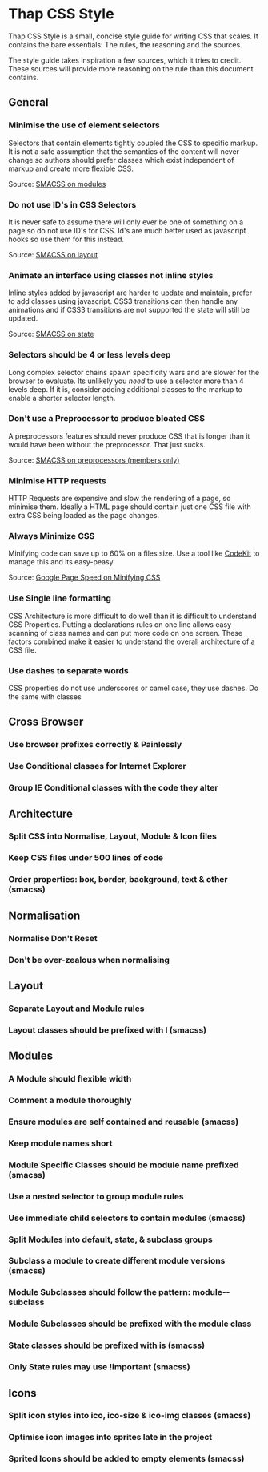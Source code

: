 # Thap CSS Style

Thap CSS Style is a small, concise style guide for writing CSS that scales.  It contains the bare essentials: The rules, the reasoning and the sources.

The style guide takes inspiration a few sources, which it tries to credit.  These sources will provide more reasoning on the rule than this document contains.

## General

### Minimise the use of element selectors 

Selectors that contain elements tightly coupled the CSS to specific markup. It is not a safe assumption that the semantics of the content will never change so authors should prefer classes which exist independent of markup and create more flexible CSS.

Source: [SMACSS on modules](http://smacss.com/book/type-module)

### Do not use ID's in CSS Selectors

It is never safe to assume there will only ever be one of something on a page so do not use ID's for CSS.  Id's are much better used as javascript hooks so use them for this instead.

Source: [SMACSS on layout](http://smacss.com/book/type-layout)

### Animate an interface using classes not inline styles

Inline styles added by javascript are harder to update and maintain, prefer to add classes using javascript.  CSS3 transitions can then handle any animations and if CSS3 transitions are not supported the state will still be updated.

Source: [SMACSS on state](http://smacss.com/book/type-state)

### Selectors should be 4 or less levels deep

Long complex selector chains spawn specificity wars and are slower for the browser to evaluate.  Its unlikely you _need_ to use a selector more than 4 levels deep.  If it is, consider adding additional classes to the markup to enable a shorter  selector length.

### Don't use a Preprocessor to produce bloated CSS

A preprocessors features should never produce CSS that is longer than it would have been without the preprocessor.  That just sucks.

Source: [SMACSS on preprocessors (members only)](https://smacss.com/book/preprocessors)

### Minimise HTTP requests

HTTP Requests are expensive and slow the rendering of a page, so minimise them. Ideally a HTML page should contain just one CSS file with extra CSS being loaded as the page changes.

### Always Minimize CSS

Minifying code can save up to 60% on a files size.  Use a tool like [CodeKit](http://incident57.com/codekit/) to manage this and its easy-peasy.

Source: [Google Page Speed on Minifying CSS](https://developers.google.com/speed/docs/best-practices/payload#MinifyCSS)

### Use Single line formatting

CSS Architecture is more difficult to do well than it is difficult to understand CSS Properties.  Putting a declarations rules on one line allows easy scanning of class names and can put more code on one screen.  These factors combined make it easier to understand the overall architecture of a CSS file.

### Use dashes to separate words

CSS properties do not use underscores or camel case, they use dashes.  Do the same with classes 

## Cross Browser

### Use browser prefixes correctly & Painlessly
### Use Conditional classes for Internet Explorer
### Group IE Conditional classes with the code they alter

## Architecture

### Split CSS into Normalise, Layout, Module & Icon files
### Keep CSS files under 500 lines of code
### Order properties: box, border, background, text & other (smacss)

## Normalisation

### Normalise Don't Reset
### Don't be over-zealous when normalising

## Layout

### Separate Layout and Module rules
### Layout classes should be prefixed with l (smacss)

## Modules

### A Module should flexible width
### Comment a module thoroughly
### Ensure modules are self contained and reusable (smacss)
### Keep module names short 
### Module Specific Classes should be module name prefixed (smacss)
### Use a nested selector to group module rules
### Use immediate child selectors to contain modules (smacss)
### Split Modules into default, state, & subclass groups
### Subclass a module to create different module versions (smacss)
### Module Subclasses should follow the pattern: module--subclass
### Module Subclasses should be prefixed with the module class
### State classes should be prefixed with is (smacss)
### Only State rules may use !important (smacss)

## Icons

### Split icon styles into ico, ico-size & ico-img classes (smacss)
### Optimise icon images into sprites late in the project 
### Sprited Icons should be added to empty elements (smacss)
















